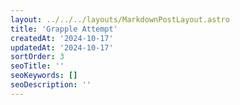 ```yaml
---
layout: ../../../layouts/MarkdownPostLayout.astro
title: 'Grapple Attempt'
createdAt: '2024-10-17'
updatedAt: '2024-10-17'
sortOrder: 3
seoTitle: ''
seoKeywords: []
seoDescription: ''
---
```

